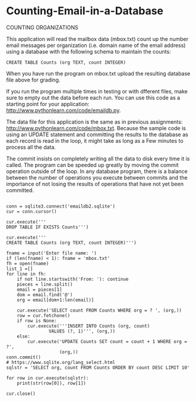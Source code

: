 # Counting-Email-in-a-Database

COUNTING ORGANIZATIONS

This application will read the mailbox data (mbox.txt) count up the number email messages per organization (i.e. domain name of the email address) using a database with the following schema to maintain the counts: 

```CREATE TABLE Counts (org TEXT, count INTEGER)```

When you have run the program on mbox.txt upload the resulting database file  above for grading. 

If you run the program multiple times in testing or with dfferent files, make sure to empty out the data before each run. You can use this code as a starting point for your application:  http://www.pythonlearn.com/code/emaildb.py. 

The data file for this application is the same as in previous assignments: http://www.pythonlearn.com/code/mbox.txt. Because the sample code is using an UPDATE statement and committing the results to the database as each record is read in the loop, it might take as long as a  Few minutes to process all the data. 

The commit insists on completely writing  all the data to disk every time it is called. The program can be speeded up greatly by moving the commit operation outside of the loop. In any database program, there is a balance between the number of  operations you execute between commits and the importance of not losing the  results of operations that have not yet been committed. 


```import sqlite3

conn = sqlite3.connect('emaildb2.sqlite')
cur = conn.cursor()

cur.execute('''
DROP TABLE IF EXISTS Counts''')

cur.execute('''
CREATE TABLE Counts (org TEXT, count INTEGER)''')

fname = input('Enter file name: ')
if (len(fname) < 1): fname = 'mbox.txt'
fh = open(fname)
list_1 =[]
for line in fh:
    if not line.startswith('From: '): continue
    pieces = line.split()
    email = pieces[1]
    dom = email.find('@')
    org = email[dom+1:len(email)]

    cur.execute('SELECT count FROM Counts WHERE org = ? ', (org,))
    row = cur.fetchone()
    if row is None:
        cur.execute('''INSERT INTO Counts (org, count)
                VALUES (?, 1)''', (org,))
    else:
        cur.execute('UPDATE Counts SET count = count + 1 WHERE org = ?',
                    (org,))
conn.commit()
# https://www.sqlite.org/lang_select.html
sqlstr = 'SELECT org, count FROM Counts ORDER BY count DESC LIMIT 10'

for row in cur.execute(sqlstr):
    print(str(row[0]), row[1])

cur.close()
```
